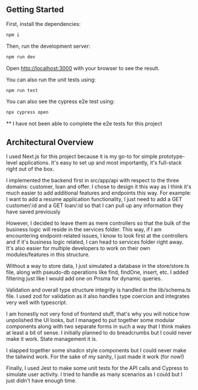 ## Getting Started

First, install the dependencies:

```bash
npm i
```

Then, run the development server:

```bash
npm run dev
```

Open [http://localhost:3000](http://localhost:3000) with your browser to see the result.

You can also run the unit tests using:

```bash
npm run test
```

You can also see the cypress e2e test using:

```bash
npx cypress open
```

\*\* I have not been able to complete the e2e tests for this project

## Architectural Overview

I used Next.js for this project because it is my go-to for simple prototype-level applications. It's easy to set up and most importantly, it's full-stack right out of the box.

I implemented the backend first in src/app/api with respect to the three domains: customer, loan and offer. I chose to design it this way as I think it's much easier to add additional features and endpoints this way. For example: I want to add a resume application functionality, I just need to add a GET customer/:id and a GET loan/:id so that I can pull up any information they have saved previously

However, I decided to leave them as mere controllers so that the bulk of the business logic will reside in the services folder. This way, if I am encountering endpoint-related issues, I know to look first at the controllers and if it's business logic related, I can head to services folder right away. It's also easier for multiple developers to work on their own modules/features in this structure.

Without a way to store data, I just simulated a database in the store/store.ts file, along with pseudo-db operations like find, findOne, insert, etc. I added filtering just like I would add one on Prisma for dynamic queries.

Validation and overall type structure integrity is handled in the lib/schema.ts file. I used zod for validation as it also handles type coercion and integrates very well with typescript.

I am honestly not very fond of frontend stuff, that's why you will notice how unpolished the UI looks, but I managed to put together some modular components along with two separate forms in such a way that I think makes at least a bit of sense. I initially planned to do breadcrumbs but I could never make it work. State management it is.

I slapped together some shadcn style components but I could never make the tailwind work. For the sake of my sanity, I just made it work (for now!)

Finally, I used Jest to make some unit tests for the API calls and Cypress to simulate user activity. I tried to handle as many scenarios as I could but I just didn't have enough time.
